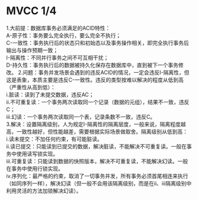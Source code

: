 # MVCC 1/4 #
1.大前提：数据库事务必须满足的ACID特性：  
  A-原子性：事务要么完全执行，要么完全不执行；  
  C-一致性：事务执行后的状态只和初始态以及事务操作相关，即完全执行事务后输出与操作预期一致；  
  I-隔离性：不同并行事务之间不可互相干扰；  
  D-持久性：事务执行后的数据被持久化保存在数据库中，直到被下一个事务修改。
2.问题：事务并发场景会遇到的违反ACID的情况，一定会违反I-隔离性，但这是表象，本质主要是违反C-一致性。违反的类型按难以解决的程度从低到高（严重性从高到低）：  
  i.脏读：读到了未提交数据，违反AC；  
  ii.不可重复读：一个事务两次读取同一个记录（数据的元组），结果不一致，违反C；  
  iii.幻读：一个事务两次读取同一个表，记录条数不一致，违反C。  
3.解决：设置隔离级别，人为规定I-隔离性的隔离层度，一般来说，隔离程度越高，一致性越好，但性能越差，需要根据实际场景做取舍。隔离级别从低到高：  
  i.读未提交：不加任何约束，有可能脏读。  
  ii.读已提交：只能读到已提交的数据，解决脏读，不能解决不可重复读。一般在事务中使用读写锁实现。  
  iii.可重复读：只能读到数据的快照版本，解决不可重复读，不能解决幻读。一般在事务中使用行锁实现。  
  iv.序列化：最严格的约束，取消了一切事务并发，所有事务必须首尾相连来执行（如同序列一样），解决幻读（但一般不会用该隔离级别，而是在ii、iii隔离级别中利用灵活的方法加锁解决幻读）。
